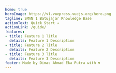 ```yaml
---
home: true
heroImage: https://v1.vuepress.vuejs.org/hero.png
tagline: SMAN 1 Batujajar Knowledge Base
actionText: Quick Start →
actionLink: /guide/
features:
- title: Feature 1 Title
  details: Feature 1 Description
- title: Feature 2 Title
  details: Feature 2 Description
- title: Feature 3 Title
  details: Feature 3 Description
footer: Made by Dimas Ahmad Eka Putra with ❤️
---
```

